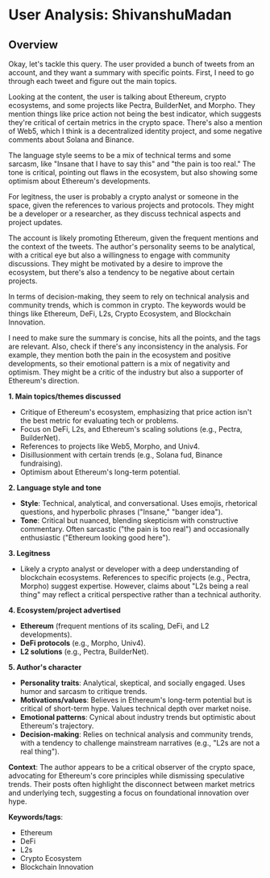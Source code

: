 # User Analysis: ShivanshuMadan

## Overview

<think>
Okay, let's tackle this query. The user provided a bunch of tweets from an account, and they want a summary with specific points. First, I need to go through each tweet and figure out the main topics.

Looking at the content, the user is talking about Ethereum, crypto ecosystems, and some projects like Pectra, BuilderNet, and Morpho. They mention things like price action not being the best indicator, which suggests they're critical of certain metrics in the crypto space. There's also a mention of Web5, which I think is a decentralized identity project, and some negative comments about Solana and Binance. 

The language style seems to be a mix of technical terms and some sarcasm, like "Insane that I have to say this" and "the pain is too real." The tone is critical, pointing out flaws in the ecosystem, but also showing some optimism about Ethereum's developments. 

For legitness, the user is probably a crypto analyst or someone in the space, given the references to various projects and protocols. They might be a developer or a researcher, as they discuss technical aspects and project updates. 

The account is likely promoting Ethereum, given the frequent mentions and the context of the tweets. The author's personality seems to be analytical, with a critical eye but also a willingness to engage with community discussions. They might be motivated by a desire to improve the ecosystem, but there's also a tendency to be negative about certain projects. 

In terms of decision-making, they seem to rely on technical analysis and community trends, which is common in crypto. The keywords would be things like Ethereum, DeFi, L2s, Crypto Ecosystem, and Blockchain Innovation. 

I need to make sure the summary is concise, hits all the points, and the tags are relevant. Also, check if there's any inconsistency in the analysis. For example, they mention both the pain in the ecosystem and positive developments, so their emotional pattern is a mix of negativity and optimism. They might be a critic of the industry but also a supporter of Ethereum's direction.
</think>

**1. Main topics/themes discussed**  
- Critique of Ethereum's ecosystem, emphasizing that price action isn't the best metric for evaluating tech or problems.  
- Focus on DeFi, L2s, and Ethereum's scaling solutions (e.g., Pectra, BuilderNet).  
- References to projects like Web5, Morpho, and Univ4.  
- Disillusionment with certain trends (e.g., Solana fud, Binance fundraising).  
- Optimism about Ethereum's long-term potential.  

**2. Language style and tone**  
- **Style**: Technical, analytical, and conversational. Uses emojis, rhetorical questions, and hyperbolic phrases ("Insane," "banger idea").  
- **Tone**: Critical but nuanced, blending skepticism with constructive commentary. Often sarcastic ("the pain is too real") and occasionally enthusiastic ("Ethereum looking good here").  

**3. Legitness**  
- Likely a crypto analyst or developer with a deep understanding of blockchain ecosystems. References to specific projects (e.g., Pectra, Morpho) suggest expertise. However, claims about "L2s being a real thing" may reflect a critical perspective rather than a technical authority.  

**4. Ecosystem/project advertised**  
- **Ethereum** (frequent mentions of its scaling, DeFi, and L2 developments).  
- **DeFi protocols** (e.g., Morpho, Univ4).  
- **L2 solutions** (e.g., Pectra, BuilderNet).  

**5. Author's character**  
- **Personality traits**: Analytical, skeptical, and socially engaged. Uses humor and sarcasm to critique trends.  
- **Motivations/values**: Believes in Ethereum's long-term potential but is critical of short-term hype. Values technical depth over market noise.  
- **Emotional patterns**: Cynical about industry trends but optimistic about Ethereum's trajectory.  
- **Decision-making**: Relies on technical analysis and community trends, with a tendency to challenge mainstream narratives (e.g., "L2s are not a real thing").  

**Context**: The author appears to be a critical observer of the crypto space, advocating for Ethereum's core principles while dismissing speculative trends. Their posts often highlight the disconnect between market metrics and underlying tech, suggesting a focus on foundational innovation over hype.  

**Keywords/tags**:  
- Ethereum  
- DeFi  
- L2s  
- Crypto Ecosystem  
- Blockchain Innovation